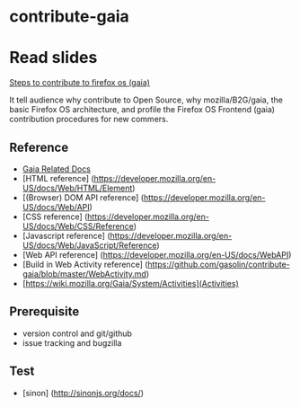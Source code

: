 contribute-gaia
===============

# Read slides

[Steps to contribute to firefox os (gaia)](http://www.slideshare.net/gasolin/steps-to-contribute-to-firefox-os-2)

It tell audience why contribute to Open Source, why mozilla/B2G/gaia, the basic Firefox OS architecture, 
and profile the Firefox OS Frontend (gaia) contribution procedures for new commers.

## Reference

* [Gaia Related Docs](https://developer.mozilla.org/en-US/docs/Mozilla/Firefox_OS/Platform/Gaia)
* [HTML reference] (https://developer.mozilla.org/en-US/docs/Web/HTML/Element)
* [(Browser) DOM API reference] (https://developer.mozilla.org/en-US/docs/Web/API)
* [CSS reference] (https://developer.mozilla.org/en-US/docs/Web/CSS/Reference)
* [Javascript reference] (https://developer.mozilla.org/en-US/docs/Web/JavaScript/Reference)
* [Web API reference] (https://developer.mozilla.org/en-US/docs/WebAPI)
* [Build in Web Activity reference] (https://github.com/gasolin/contribute-gaia/blob/master/WebActivity.md)
* [https://wiki.mozilla.org/Gaia/System/Activities](Activities)
 
## Prerequisite

* version control and git/github
* issue tracking and bugzilla

## Test

* [sinon] (http://sinonjs.org/docs/)
